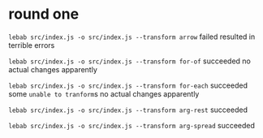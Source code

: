 # round one
`lebab src/index.js -o src/index.js --transform arrow`
  failed
  resulted in terrible errors

`lebab src/index.js -o src/index.js --transform for-of`
  succeeded
  no actual changes apparently

`lebab src/index.js -o src/index.js --transform for-each`
  succeeded
  some `unable to tranform`s
  no actual changes apparently

`lebab src/index.js -o src/index.js --transform arg-rest`
  succeeded

`lebab src/index.js -o src/index.js --transform arg-spread`
  succeeded
